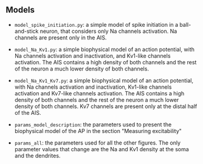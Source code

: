 ## Models


* `model_spike_initiation.py`: a simple model of spike initiation in a ball-and-stick neuron, that considers only Na channels activation. 
Na channels are present only in the AIS.

* `model_Na_Kv1.py`: a simple biophysical model of an action potential,
with Na channels activation and inactivation, and Kv1-like channels activation.
The AIS contains a high density of both channels and the rest of the neuron a much lower density of both channels.

* `model_Na_Kv1_Kv7.py`: a simple biophysical model of an action potential,
with Na channels activation and inactivation, Kv1-like channels activation and Kv7-like channels activation.
The AIS contains a high density of both channels and the rest of the neuron a much lower density of both channels.
Kv7 channels are present only at the distal half of the AIS. 

* `params_model_description`: the parameters used to present the biophysical model of the AP in the section "Measuring excitability"

* `params_all`: the parameters used for all the other figures. 
The only parameter values that change are the Na and Kv1 density at the soma and the dendrites. 

